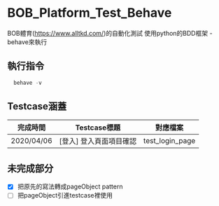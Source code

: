 # BOB_Platform_Test_Behave
BOB體育(https://www.alltkd.com/)的自動化測試
使用python的BDD框架 - behave來執行

## 執行指令
```python
  behave -v
```
## Testcase涵蓋

| 完成時間    | Testcase標題          | 對應檔案         |
| ---------- | --------------------- | --------------- |
| 2020/04/06 | [登入] 登入頁面項目確認 | test_login_page |

## 未完成部分
- [x] 把原先的寫法轉成pageObject pattern  
- [ ] 把pageObject引進testcase裡使用  